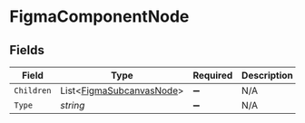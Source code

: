 # FigmaComponentNode


## Fields

| Field                                                                 | Type                                                                  | Required                                                              | Description                                                           |
| --------------------------------------------------------------------- | --------------------------------------------------------------------- | --------------------------------------------------------------------- | --------------------------------------------------------------------- |
| `Children`                                                            | List<[FigmaSubcanvasNode](../../Models/Shared/FigmaSubcanvasNode.md)> | :heavy_minus_sign:                                                    | N/A                                                                   |
| `Type`                                                                | *string*                                                              | :heavy_minus_sign:                                                    | N/A                                                                   |